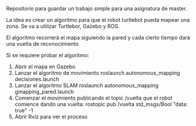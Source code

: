 Repositorio para guardar un trabajo simple para una asignatura de master.

La idea es crear un algoritmo para que el robot turtlebot pueda mapear una zona.
Se va a utilizar Turtlebor, Gazebo y ROS.

El algoritmo recorrerá el mapa siguiendo la pared y cada cierto tiempo dará una vuelta de reconocimiento

Si se requiere probar el algoritmo:
  1) Abrir el mapa en Gazebo 
  2) Lanzar el algoritmo de movimiento
	roslaunch autonomous_mapping decisiones.launch 
  3) Lanzar el algoritmo SLAM
	roslaunch autonomous_mapping gmapping_pared.launch
  4) Comenzar el movimiento publicando el topic /vuelta que el robot comience dando una vuelta:
	rostopic pub /vuelta std_msgs/Bool "data: true" -1
  5) Abrir Rviz para ver el proceso

